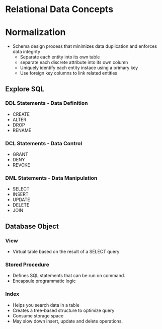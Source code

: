 # Relational Data Concepts


# Normalization
- Schema design process that minimizes data duplication and enforces data integrity
    - Separate  each entity into its own table
    - separate each discrete attribute into its own column
    - Uniquely identify each entity instace using a primary key
    - Use foreign key columns to link related entities

## Explore SQL
### DDL Statements - Data Definition
- CREATE
- ALTER
- DROP
- RENAME

### DCL Statements - Data Control
- GRANT
- DENY
- REVOKE

### DML Statements - Data Manipulation
- SELECT
- INSERT
- UPDATE
- DELETE
- JOIN

## Database Object

### View
- Virtual table based on the result of a SELECT query

### Stored Procedure
- Defines SQL statements that can be run on command.
- Encapsule programmatic logic 

### Index
- Helps you search data in a table
- Creates a tree-based structure to optimize query
- Consume storage space
- May slow down insert, update and delete operations.
